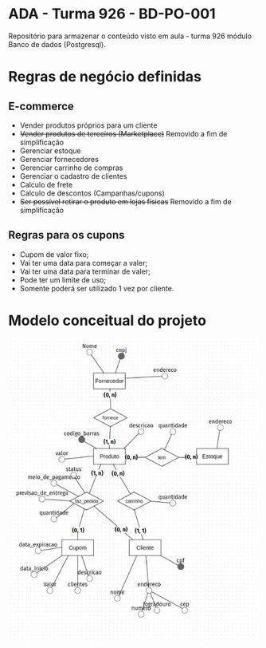 # ADA - Turma 926 - BD-PO-001

Repositório para armazenar o conteúdo visto em aula - turma 926 módulo Banco de dados (Postgresql).

# Regras de negócio definidas

## E-commerce
* Vender produtos próprios para um cliente
* ~~Vender produtos de terceiros (Marketplace)~~ Removido a fim de simplificação
* Gerenciar estoque
* Gerenciar fornecedores
* Gerenciar carrinho de compras
* Gerenciar o cadastro de clientes
* Calculo de frete
* Calculo de descontos (Campanhas/cupons)
* ~~Ser possível retirar o produto em lojas físicas~~ Removido a fim de simplificação

## Regras para os cupons

* Cupom de valor fixo;
* Vai ter uma data para começar a valer;
* Vai ter uma data para terminar de valer;
* Pode ter um limite de uso;
* Somente poderá ser utilizado 1 vez por cliente.

# Modelo conceitual do projeto

![Modelo Conceitual do e-commerce](modelo_conceitual.png)